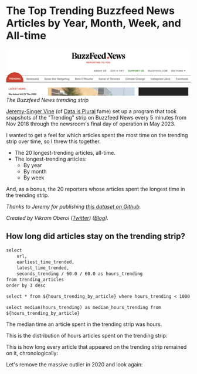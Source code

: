 # The Top Trending Buzzfeed News Articles by Year, Month, Week, and All-time

![A screenshot of Buzzfeed News' trending strip](https://github.com/jsvine/buzzfeed-news-trending-strip/raw/main/misc/trending-strip-screenshot.png "Buzzfeed News trending strip")
*The Buzzfeed News trending strip*

[Jeremy-Singer Vine](https://www.jsvine.com/) (of [Data is Plural](https://www.data-is-plural.com/) fame) set up a program that took snapshots of the "Trending" strip on Buzzfeed News every 5 minutes from Nov 2018 through the newsroom's final day of operation in May 2023.

I wanted to get a feel for which articles spent the most time on the trending strip over time, so I threw this together.

* The 20 longest-trending articles, all-time.
* The longest-trending articles:
  * By year
  * By month
  * By week

And, as a bonus, the 20 reporters whose articles spent the longest time in the trending strip.

*Thanks to Jeremy for publishing [this dataset on Github](https://github.com/jsvine/buzzfeed-news-trending-strip).*

*Created by Vikram Oberoi ([Twitter](https://twitter.com/voberoi)) ([Blog](https://vikramoberoi.com)).*

## How long did articles stay on the trending strip?

```hours_trending_by_article
select
    url,
    earliest_time_trended,
    latest_time_trended,
    seconds_trending / 60.0 / 60.0 as hours_trending
from trending_articles
order by 3 desc
```

```hours_trending_by_article_without_outlier
select * from ${hours_trending_by_article} where hours_trending < 1000
```


```median_hours_trending
select median(hours_trending) as median_hours_trending from ${hours_trending_by_article}
```

The median time an article spent in the trending strip was **<Value data={median_hours_trending}/>** hours.

This is the distribution of hours articles spent on the trending strip:

<Histogram data={hours_trending_by_article} x=hours_trending/>

This is how long every article that appeared on the trending strip remained on it, chronologically:

<BarChart data={hours_trending_by_article} x=earliest_time_trended y=hours_trending />

Let's remove the massive outlier in 2020 and look again:

<BarChart data={hours_trending_by_article_without_outlier} x=earliest_time_trended y=hours_trending />
